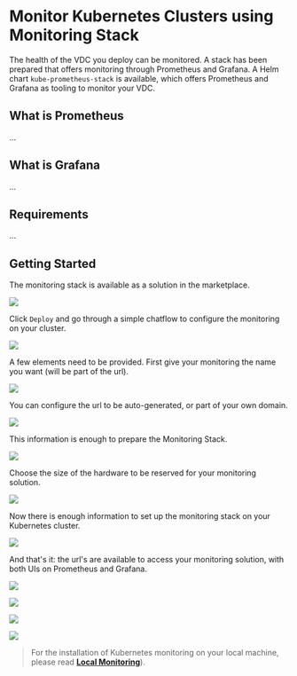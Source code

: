 # Monitor Kubernetes Clusters using Monitoring Stack

<!--- TODO 
- intro: what is monitoring stack what are included in monitoring stack
- explain what is prometheus, what's the use / what can it monitor
- explain what is grafana , what can it monitor, what's the use / what can it monitor
- requirements: explain requirements
- getting started explain deployment steps
- use case: give 1 example of monitoring on the deployed  grafana / prometheus
-------------->


The health of the VDC you deploy can be monitored. A stack has been prepared that offers monitoring through Prometheus and Grafana. A Helm chart `kube-prometheus-stack` is available, which offers Prometheus and Grafana as tooling to monitor your VDC. 

## What is Prometheus

...

## What is Grafana

...

## Requirements

...


## Getting Started

The monitoring stack is available as a solution in the marketplace. 

![](img/evdc_k8s_monitoring_01_mktpl.png)

Click `Deploy` and go through a simple chatflow to configure the monitoring on your cluster. 

![](img/evdc_k8s_monitoring_02_mktpl2.png)

A few elements need to be provided. 
First give your monitoring the name you want (will be part of the url).

![](img/evdc_k8s_monitoring_03_name.png)

You can configure the url to be auto-generated, or part of your own domain. 

![](img/evdc_k8s_monitoring_04_subdomain.png)

This information is enough to prepare the Monitoring Stack. 

![](img/evdc_k8s_monitoring_05_deploying.png)

Choose the size of the hardware to be reserved for your monitoring solution. 

![](img/evdc_k8s_monitoring_06_flavour.png)

Now there is enough information to set up the monitoring stack on your Kubernetes cluster. 

![](img/evdc_k8s_monitoring_07_init.png)

And that's it: the url's are available to access your monitoring solution, with both UIs on Prometheus and Grafana. 

![](img/evdc_k8s_monitoring_08_success.png)

![](img/evdc_k8s_monitoring_09_prometheus.png)

![](img/evdc_k8s_monitoring_09_grafana1.png)

![](img/evdc_k8s_monitoring_11_grafana3.png)

> For the installation of Kubernetes monitoring on your local machine, please read [__Local Monitoring__](evdc_monitoring_local)).

